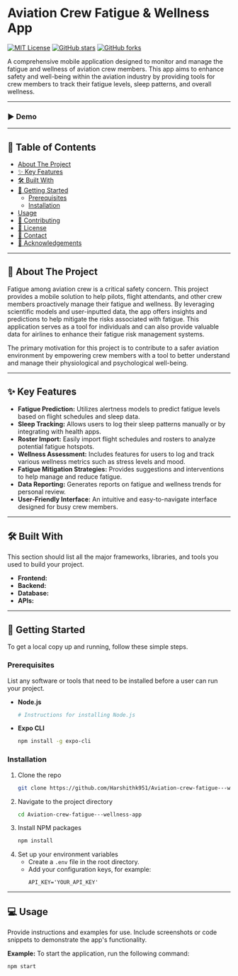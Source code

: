 # Aviation Crew Fatigue & Wellness App

[![MIT License](https://img.shields.io/badge/license-MIT-blue.svg)](https://choosealicense.com/licenses/mit/)
[![GitHub stars](https://img.shields.io/github/stars/Harshithk951/Aviation-crew-fatigue---wellness-app)](https://github.com/Harshithk951/Aviation-crew-fatigue---wellness-app/stargazers)
[![GitHub forks](https://img.shields.io/github/forks/Harshithk951/Aviation-crew-fatigue---wellness-app)](https://github.com/Harshithk951/Aviation-crew-fatigue---wellness-app/network/members)

A comprehensive mobile application designed to monitor and manage the fatigue and wellness of aviation crew members. This app aims to enhance safety and well-being within the aviation industry by providing tools for crew members to track their fatigue levels, sleep patterns, and overall wellness.

***

### ▶️ Demo

<!-- Add a GIF or a short video of the application in action here. -->
<!-- Example: <img src="link_to_your_demo.gif" width="250" /> -->

***

## 📖 Table of Contents

*   [About The Project](#-about-the-project)
*   [✨ Key Features](#-key-features)
*   [🛠️ Built With](#️-built-with)
*   [🚀 Getting Started](#-getting-started)
    *   [Prerequisites](#prerequisites)
    *   [Installation](#installation)
*   [Usage](#-usage)
*   [🤝 Contributing](#-contributing)
*   [📄 License](#-license)
*   [📧 Contact](#-contact)
*   [🙏 Acknowledgements](#-acknowledgements)

***

## 📝 About The Project

Fatigue among aviation crew is a critical safety concern. This project provides a mobile solution to help pilots, flight attendants, and other crew members proactively manage their fatigue and wellness. By leveraging scientific models and user-inputted data, the app offers insights and predictions to help mitigate the risks associated with fatigue. This application serves as a tool for individuals and can also provide valuable data for airlines to enhance their fatigue risk management systems.

The primary motivation for this project is to contribute to a safer aviation environment by empowering crew members with a tool to better understand and manage their physiological and psychological well-being.

***

## ✨ Key Features

*   **Fatigue Prediction:** Utilizes alertness models to predict fatigue levels based on flight schedules and sleep data.
*   **Sleep Tracking:** Allows users to log their sleep patterns manually or by integrating with health apps.
*   **Roster Import:** Easily import flight schedules and rosters to analyze potential fatigue hotspots.
*   **Wellness Assessment:** Includes features for users to log and track various wellness metrics such as stress levels and mood.
*   **Fatigue Mitigation Strategies:** Provides suggestions and interventions to help manage and reduce fatigue.
*   **Data Reporting:** Generates reports on fatigue and wellness trends for personal review.
*   **User-Friendly Interface:** An intuitive and easy-to-navigate interface designed for busy crew members.

***

## 🛠️ Built With

This section should list all the major frameworks, libraries, and tools you used to build your project.

*   **Frontend:** <!-- e.g., React Native, Swift, Kotlin -->
*   **Backend:** <!-- e.g., Node.js, Firebase -->
*   **Database:** <!-- e.g., MongoDB, PostgreSQL -->
*   **APIs:** <!-- e.g., Google Fit API -->

***

## 🚀 Getting Started

To get a local copy up and running, follow these simple steps.

### Prerequisites

List any software or tools that need to be installed before a user can run your project.
*   **Node.js**
    ```sh
    # Instructions for installing Node.js
    ```
*   **Expo CLI**
    ```sh
    npm install -g expo-cli
    ```

### Installation

1.  Clone the repo
    ```sh
    git clone https://github.com/Harshithk951/Aviation-crew-fatigue---wellness-app.git
    ```
2.  Navigate to the project directory
    ```sh
    cd Aviation-crew-fatigue---wellness-app
    ```
3.  Install NPM packages
    ```sh
    npm install
    ```
4.  Set up your environment variables
    *   Create a `.env` file in the root directory.
    *   Add your configuration keys, for example:
        ```
        API_KEY='YOUR_API_KEY'
        ```

***

## 💻 Usage

Provide instructions and examples for use. Include screenshots or code snippets to demonstrate the app's functionality.

**Example:**
To start the application, run the following command:
```sh
npm start
